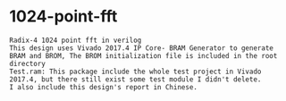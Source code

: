 # 1024-point-fft
    Radix-4 1024 point fft in verilog
    This design uses Vivado 2017.4 IP Core- BRAM Generator to generate BRAM and BROM, The BROM initialization file is included in the root directory
    Test.ram: This package include the whole test project in Vivado 2017.4, but there still exist some test module I didn't delete.
    I also include this design's report in Chinese.
